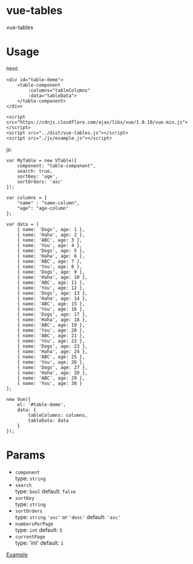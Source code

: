 # vue-tables
vue-tables

# Usage

html:

```
<div id="table-demo">
    <table-component
        :columns="tableColumns"
        :data="tableData">
    </table-component>                      
</div>

<script src="https://cdnjs.cloudflare.com/ajax/libs/vue/1.0.10/vue.min.js"></script>
<script src="../dist/vue-tables.js"></script>
<script src="./js/example.js"></script>
```

js:

```
var MyTable = new VTable({
    component: "table-component",
    search: true,
    sortKey: 'age',
    sortOrders: 'asc'
});

var columns = {
    "name" : "name-column",
    "age": "age-column"
};

var data = [
    { name: 'Dogs', age: 1 },
    { name: 'Haha', age: 2 },
    { name: 'ABC', age: 3 },
    { name: 'You', age: 4 },
    { name: 'Dogs', age: 5 },
    { name: 'Haha', age: 6 },
    { name: 'ABC', age: 7 },
    { name: 'You', age: 8 },
    { name: 'Dogs', age: 9 },
    { name: 'Haha', age: 10 },
    { name: 'ABC', age: 11 },
    { name: 'You', age: 12 },
    { name: 'Dogs', age: 13 },
    { name: 'Haha', age: 14 },
    { name: 'ABC', age: 15 },
    { name: 'You', age: 16 },
    { name: 'Dogs', age: 17 },
    { name: 'Haha', age: 18 },
    { name: 'ABC', age: 19 },
    { name: 'You', age: 20 },
    { name: 'ABC', age: 21 },
    { name: 'You', age: 22 },
    { name: 'Dogs', age: 23 },
    { name: 'Haha', age: 24 },
    { name: 'ABC', age: 25 },
    { name: 'You', age: 26 },
    { name: 'Dogs', age: 27 },
    { name: 'Haha', age: 28 },
    { name: 'ABC', age: 29 },
    { name: 'You', age: 30 }
];

new Vue({
    el: '#table-demo',
    data: {
        tableColumns: columns,
        tableData: data
    }  
});

```

# Params

* `component`  
	type: `string`
* `search`  
	type: `bool` default: `false`
* `sortKey`  
	type: `string`
* `sortOrders`  
	type: `string` `'asc'` or `'desc'` default: `'asc'`
* `numbersPerPage`  
	type: `int` default: `5`
* `currentPage`  
	type: 'int' default: `1`


[Example](http://dongss.github.io/vue-tables/examples/example.html)

